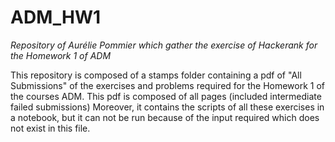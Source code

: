 # ADM_HW1
*Repository of Aurélie Pommier which gather the exercise of Hackerank for the Homework 1 of ADM*

This repository is composed of a stamps folder containing a pdf of "All Submissions" of the exercises and problems required for the Homework 1 of the courses ADM. This pdf is composed of all pages (included intermediate failed submissions)
Moreover, it contains the scripts of all these exercises in a notebook, but it can not be run because of the input required which does not exist in this file.
 
